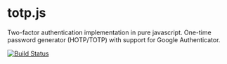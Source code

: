 # totp.js
Two-factor authentication implementation in pure javascript. One-time password generator (HOTP/TOTP) with support for Google Authenticator.

[![Build Status](https://travis-ci.org/wuyanxin/totp.js.svg?branch=master)](https://travis-ci.org/wuyanxin/totp.js)

